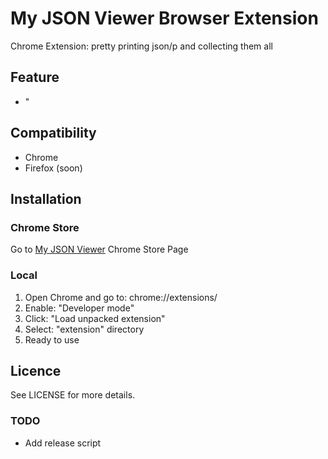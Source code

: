 # My JSON Viewer Browser Extension
Chrome Extension: pretty printing json/p and collecting them all

## Feature
- "

## Compatibility
- Chrome
- Firefox (soon)

## Installation

### Chrome Store

Go to [My JSON Viewer](https://chrome.google.com/webstore/detail/) Chrome Store Page

### Local

1. Open Chrome and go to: chrome://extensions/
2. Enable: "Developer mode"
3. Click: "Load unpacked extension"
4. Select: "extension" directory
5. Ready to use

## Licence
See LICENSE for more details.

### TODO
- Add release script